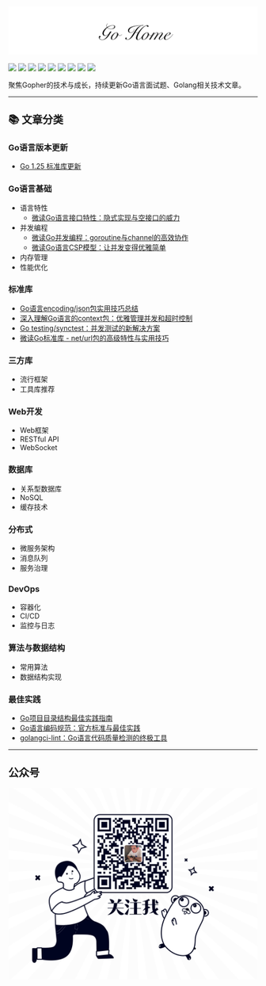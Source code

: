 ![](./logo.png)

[![](https://img.shields.io/badge/公众号-平也-brightgreen)](#公众号)
[![](https://img.shields.io/badge/cnblogs-博客园-9cf)](https://www.cnblogs.com/pingyeaa)
[![](https://img.shields.io/badge/juejin-掘金-blue)](https://juejin.im/user/5b879fd46fb9a019e643501e/posts)
[![](https://img.shields.io/badge/csdn-CSDN-red)](https://blog.csdn.net/enoch612)
[![](https://img.shields.io/badge/segmentfault-思否-green)](https://segmentfault.com/u/pingyeaa)
[![](https://img.shields.io/badge/toutiao-今日头条-critical)](https://www.toutiao.com/c/user/99726624485/#mid=1632470920869900)
[![](https://img.shields.io/badge/oschina-开源中国-blue)](https://my.oschina.net/u/4429381)
[![](https://img.shields.io/badge/jianshu-简书-orange)](https://www.jianshu.com/u/b683a986d544)
[![](https://img.shields.io/badge/zhihu-知乎-yellow)](https://www.zhihu.com/people/ma-li-ao-de-guan-dao)

聚焦Gopher的技术与成长，持续更新Go语言面试题、Golang相关技术文章。

---

## 📚 文章分类

### Go语言版本更新
- [Go 1.25 标准库更新](https://mari0w.github.io/go-home/go%E8%AF%AD%E8%A8%80%E7%89%88%E6%9C%AC%E6%9B%B4%E6%96%B0/2025/08/25/Go-1.25-%E6%A0%87%E5%87%86%E5%BA%93%E6%9B%B4%E6%96%B0.html)

### Go语言基础
- 语言特性
  - [微读Go语言接口特性：隐式实现与空接口的威力](https://mari0w.github.io/go-home/%E8%AF%AD%E8%A8%80%E7%89%B9%E6%80%A7/2025/08/26/go-interface-features-guide.html)
- 并发编程
  - [微读Go并发编程：goroutine与channel的高效协作](https://mari0w.github.io/go-home/%E8%AF%AD%E8%A8%80%E7%89%B9%E6%80%A7/2025/08/26/go-goroutine-channel-guide.html)
  - [微读Go语言CSP模型：让并发变得优雅简单](https://mari0w.github.io/go-home/%E5%B9%B6%E5%8F%91%E7%BC%96%E7%A8%8B/2025/08/26/go-csp-model-guide.html)
- 内存管理
- 性能优化

### 标准库
- [Go语言encoding/json包实用技巧总结](https://mari0w.github.io/go-home/go/2025/01/25/go-json-encoding-tips.html)
- [深入理解Go语言的context包：优雅管理并发和超时控制](https://mari0w.github.io/go-home/go%E6%A0%87%E5%87%86%E5%BA%93/2025/01/25/go-context-package-guide.html)
- [Go testing/synctest：并发测试的新解决方案](https://mari0w.github.io/go-home/go%E8%AF%AD%E8%A8%80%E6%B5%8B%E8%AF%95/2025/08/25/Go-testing-synctest-%E5%BA%93%E8%AF%A6%E8%A7%A3-%E5%B9%B6%E5%8F%91%E6%B5%8B%E8%AF%95%E7%9A%84%E6%96%B0%E5%88%A9%E5%99%A8.html)
- [微读Go标准库 - net/url包的高级特性与实用技巧](https://mari0w.github.io/go-home/%E6%A0%87%E5%87%86%E5%BA%93/2025/08/26/go-net-url-advanced-guide.html)

### 三方库
- 流行框架
- 工具库推荐

### Web开发
- Web框架
- RESTful API
- WebSocket

### 数据库
- 关系型数据库
- NoSQL
- 缓存技术

### 分布式
- 微服务架构
- 消息队列
- 服务治理

### DevOps
- 容器化
- CI/CD
- 监控与日志

### 算法与数据结构
- 常用算法
- 数据结构实现

### 最佳实践
- [Go项目目录结构最佳实践指南](https://mari0w.github.io/go-home/go/2025/08/25/go-project-layout-guide.html)
- [Go语言编码规范：官方标准与最佳实践](https://mari0w.github.io/go-home/%E6%9C%80%E4%BD%B3%E5%AE%9E%E8%B7%B5/2025/08/26/go-coding-standards-guide.html)
- [golangci-lint：Go语言代码质量检测的终极工具](https://mari0w.github.io/go-home/%E6%9C%80%E4%BD%B3%E5%AE%9E%E8%B7%B5/2025/08/26/golangci-lint-comprehensive-guide.html)

---

## 公众号

![](./qrcode.png)
